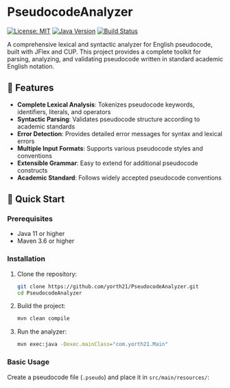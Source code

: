 # PseudocodeAnalyzer

[![License: MIT](https://img.shields.io/badge/License-MIT-yellow.svg)](https://opensource.org/licenses/MIT)
[![Java Version](https://img.shields.io/badge/Java-11+-orange.svg)](https://www.oracle.com/java/)
[![Build Status](https://img.shields.io/badge/Build-Passing-brightgreen.svg)]()

A comprehensive lexical and syntactic analyzer for English pseudocode, built with JFlex and CUP. This project provides a complete toolkit for parsing, analyzing, and validating pseudocode written in standard academic English notation.

## 🎯 Features

- **Complete Lexical Analysis**: Tokenizes pseudocode keywords, identifiers, literals, and operators
- **Syntactic Parsing**: Validates pseudocode structure according to academic standards
- **Error Detection**: Provides detailed error messages for syntax and lexical errors
- **Multiple Input Formats**: Supports various pseudocode styles and conventions
- **Extensible Grammar**: Easy to extend for additional pseudocode constructs
- **Academic Standard**: Follows widely accepted pseudocode conventions

## 🚀 Quick Start

### Prerequisites

- Java 11 or higher
- Maven 3.6 or higher

### Installation

1. Clone the repository:
    ```bash
    git clone https://github.com/yorth21/PseudocodeAnalyzer.git
    cd PseudocodeAnalyzer
   ```

2. Build the project:
    ```bash
    mvn clean compile
   ```

3. Run the analyzer:
    ```bash
    mvn exec:java -Dexec.mainClass="com.yorth21.Main"
    ```

### Basic Usage

Create a pseudocode file (`.pseudo`) and place it in `src/main/resources/`:
